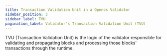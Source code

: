 ```yaml
---
title: Transaction Validation Unit in a Openos Validator
sidebar_position: 3
sidebar_label: TVU
pagination_label: Validator's Transaction Validation Unit (TVU)
---
```


TVU (Transaction Validation Unit) is the logic of the validator
responsible for validating and propagating blocks and processing
those blocks' transactions through the runtime.

